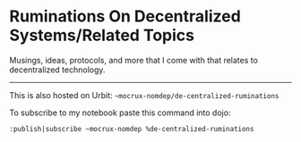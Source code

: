 #  Ruminations On Decentralized Systems/Related Topics

Musings, ideas, protocols, and more that I come with that relates to decentralized technology.


----

This is also hosted on Urbit: `~mocrux-nomdep/de-centralized-ruminations`

To subscribe to my notebook paste this command into dojo:

```
:publish|subscribe ~mocrux-nomdep %de-centralized-ruminations
```
